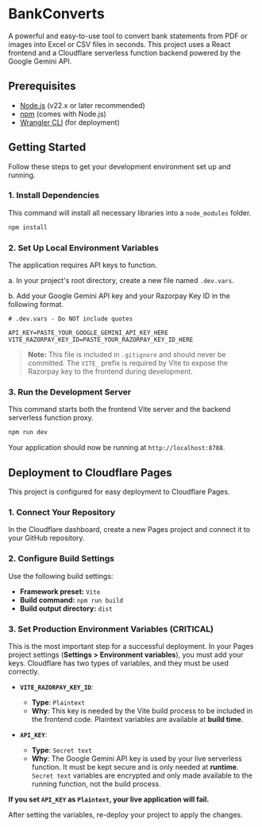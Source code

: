 # BankConverts

A powerful and easy-to-use tool to convert bank statements from PDF or images into Excel or CSV files in seconds. This project uses a React frontend and a Cloudflare serverless function backend powered by the Google Gemini API.

## Prerequisites

- [Node.js](https://nodejs.org/en) (v22.x or later recommended)
- [npm](https://www.npmjs.com/) (comes with Node.js)
- [Wrangler CLI](https://developers.cloudflare.com/workers/wrangler/install-and-update/) (for deployment)

## Getting Started

Follow these steps to get your development environment set up and running.

### 1. Install Dependencies

This command will install all necessary libraries into a `node_modules` folder.

```bash
npm install
```

### 2. Set Up Local Environment Variables

The application requires API keys to function.

a. In your project's root directory, create a new file named `.dev.vars`.

b. Add your Google Gemini API key and your Razorpay Key ID in the following format.

```
# .dev.vars - Do NOT include quotes

API_KEY=PASTE_YOUR_GOOGLE_GEMINI_API_KEY_HERE
VITE_RAZORPAY_KEY_ID=PASTE_YOUR_RAZORPAY_KEY_ID_HERE
```
> **Note:** This file is included in `.gitignore` and should never be committed. The `VITE_` prefix is required by Vite to expose the Razorpay key to the frontend during development.

### 3. Run the Development Server

This command starts both the frontend Vite server and the backend serverless function proxy.

```bash
npm run dev
```

Your application should now be running at `http://localhost:8788`.

## Deployment to Cloudflare Pages

This project is configured for easy deployment to Cloudflare Pages.

### 1. Connect Your Repository

In the Cloudflare dashboard, create a new Pages project and connect it to your GitHub repository.

### 2. Configure Build Settings

Use the following build settings:
- **Framework preset:** `Vite`
- **Build command:** `npm run build`
- **Build output directory:** `dist`

### 3. Set Production Environment Variables (CRITICAL)

This is the most important step for a successful deployment. In your Pages project settings (**Settings > Environment variables**), you must add your keys. Cloudflare has two types of variables, and they must be used correctly.

- **`VITE_RAZORPAY_KEY_ID`**:
  - **Type**: `Plaintext`
  - **Why**: This key is needed by the Vite build process to be included in the frontend code. Plaintext variables are available at **build time**.

- **`API_KEY`**:
  - **Type**: `Secret text`
  - **Why**: The Google Gemini API key is used by your live serverless function. It must be kept secure and is only needed at **runtime**. `Secret text` variables are encrypted and only made available to the running function, not the build process.

**If you set `API_KEY` as `Plaintext`, your live application will fail.**

After setting the variables, re-deploy your project to apply the changes.
